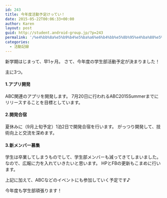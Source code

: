 ```yaml
---
id: 243
title: 今年度活動予定けってい！
date: 2015-05-22T00:06:33+00:00
author: Karen
layout: post
guid: http://student.android-group.jp/?p=243
permalink: '/%e4%bb%8a%e5%b9%b4%e5%ba%a6%e6%b4%bb%e5%8b%95%e4%ba%88%e5%ae%9a%e3%81%91%e3%81%a3%e3%81%a6%e3%81%84%ef%bc%81/'
categories:
  - 活動記録
---
```

新学期はじまって、早1ヶ月。
さて、今年度の学生部活動予定が決まりました！

主に3つ。
<h4><strong>1.アプリ開発</strong></h4>
ABC関連のアプリを開発します。
7月20日に行われるABC2015Summerまでに
リリースすることを目標としています。
<h4><strong>2.開発合宿</strong></h4>
夏休みに（9月上旬予定）1泊2日で開発合宿を行います。
がっつり開発して、技術向上と交流を深めます。
<h4><strong>3.新メンバー募集</strong></h4>
学生は卒業してしまうものでして、学生部メンバーも減ってきてしまいました。
なので、広報に力を入れていきたいと思います。
HPとFBの更新もこまめに行います。

上記に加えて、ABCなどのイベントにも参加していく予定です♪

今年度も学生部頑張ります！